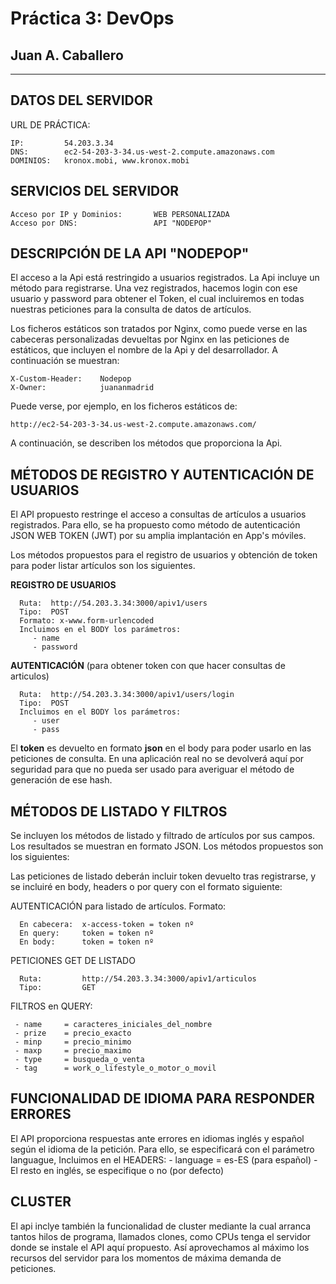 # Práctica 3: DevOps
## Juan A. Caballero
-----------------------------------------------

DATOS DEL SERVIDOR
-----------------------------------------------

URL DE PRÁCTICA:
 
	IP: 		54.203.3.34
	DNS: 		ec2-54-203-3-34.us-west-2.compute.amazonaws.com
	DOMINIOS:	kronox.mobi, www.kronox.mobi


SERVICIOS DEL SERVIDOR
-----------------------------------------------

	Acceso por IP y Dominios: 		WEB PERSONALIZADA
	Acceso por DNS: 				API "NODEPOP" 
	


DESCRIPCIÓN DE LA API "NODEPOP"
-----------------------------------------------

El acceso a la Api está restringido a usuarios registrados. La Api incluye un método para registrarse. Una vez registrados, hacemos login con ese usuario y password para obtener el Token, el cual incluiremos en todas nuestras peticiones para la consulta de datos de artículos. 

Los ficheros estáticos son tratados por Nginx, como puede verse en las cabeceras personalizadas devueltas por Nginx en las peticiones de estáticos, que incluyen el nombre de la Api y del desarrollador. A continuación se muestran: 

	X-Custom-Header:	Nodepop
	X-Owner:			juananmadrid
	
Puede verse, por ejemplo, en los ficheros estáticos de:

  	http://ec2-54-203-3-34.us-west-2.compute.amazonaws.com/


A continuación, se describen los métodos que proporciona la Api. 


MÉTODOS DE REGISTRO Y AUTENTICACIÓN DE USUARIOS
-----------------------------------------------

El API propuesto restringe el acceso a consultas de artículos a usuarios registrados. Para ello, se ha propuesto como método de autenticación JSON WEB TOKEN (JWT) por su amplia implantación en App's móviles. 

Los métodos propuestos para el registro de usuarios y obtención de token para poder listar artículos son los siguientes.

**REGISTRO DE USUARIOS** 

      Ruta:  http://54.203.3.34:3000/apiv1/users
      Tipo:  POST
      Formato: x-www.form-urlencoded
      Incluimos en el BODY los parámetros:
         - name 
         - password

    
**AUTENTICACIÓN** (para obtener token con que hacer consultas de articulos)

      Ruta:  http://54.203.3.34:3000/apiv1/users/login
      Tipo:  POST
      Incluimos en el BODY los parámetros:
         - user
         - pass

El **token** es devuelto en formato **json** en el body para poder usarlo en las peticiones de consulta. En una aplicación real no se devolverá aquí por seguridad para que no pueda ser usado para averiguar el método de generación de ese hash.


MÉTODOS DE LISTADO Y FILTROS
-----------------------------------------------

Se incluyen los métodos de listado y filtrado de artículos por sus campos. Los resultados se muestran en formato JSON. Los métodos propuestos son los siguientes:

Las peticiones de listado deberán incluir token devuelto tras registrarse, y se incluiré en body, headers o por query con el formato siguiente:

AUTENTICACIÓN para listado de artículos. Formato:

      En cabecera: 	x-access-token = token nº
      En query:    	token = token nº
      En body:     	token = token nº
   
PETICIONES GET DE LISTADO 

      Ruta:  		http://54.203.3.34:3000/apiv1/articulos
      Tipo:  		GET
      
FILTROS en QUERY:

     - name 	= caracteres_iniciales_del_nombre
     - prize 	= precio_exacto
     - minp 	= precio_minimo
     - maxp 	= precio_maximo
     - type 	= busqueda_o_venta
     - tag		= work_o_lifestyle_o_motor_o_movil


FUNCIONALIDAD DE IDIOMA PARA RESPONDER ERRORES
-----------------------------------------------

El API proporciona respuestas ante errores en idiomas inglés y español según el idioma de la petición. Para ello, se especificará con el parámetro languague, 
      Incluimos en el HEADERS:
         - language = es-ES (para español)
         - El resto en inglés, se especifique o no (por defecto)
 
 
CLUSTER
-----------------------------------------------

El api inclye también la funcionalidad de cluster mediante la cual arranca tantos hilos de programa, llamados clones, como CPUs tenga el servidor donde se instale el API aquí propuesto. Así aprovechamos al máximo los recursos del servidor para los momentos de máxima demanda de peticiones.
